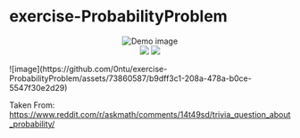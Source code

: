 # exercise-ProbabilityProblem
<p align="center">
  <img src="https://github.com/0ntu/bf-interpreter/blob/master/assets/example.gif" alt="Demo image"></img>
  <br/>
  <a href="#"><img src="https://img.shields.io/badge/c++-%2300599C.svg?style=flat&logo=c%2B%2B&logoColor=white"></img></a>
  <a href="http://opensource.org/license/gpl-3-0/"><img src="https://img.shields.io/github/license/0ntu/exercise-ProbabilityProblem?color=blue"></img></a>
  </p>
![image](https://github.com/0ntu/exercise-ProbabilityProblem/assets/73860587/b9dff3c1-208a-478a-b0ce-5547f30e2d29)

Taken From: https://www.reddit.com/r/askmath/comments/14t49sd/trivia_question_about_probability/
